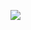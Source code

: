 [![](https://mermaid.ink/img/pako:eNptUrtuwzAM_BVDU4omP2B0CdqlQ4OgKTp5YSTGJiqTBi0FadL8e-W83ELRIunuiDtKPBgrDk1prIe-fyGoFdqKi7Ro2Qhj8fQzmxXv2Km4GETfYk8WfC6Zd6DoG_lAjxthspJrFrDFGpzoKwdUxnCWnLxzj8OZLYrHIBYu6OThhnYQ-3uwyo5ayPAzMB-cSfRKHP9GyHsYM2xgj_rcQAsOJhxbVCmLVVDievRAtqgKN93IQEB2eIegZEOpQlSR5FP2d5NlLzcGwx2tSZdQE8Mkqs9TgUsWwqAL2cJ8_T9WBE97uNZfvc3UpA5bIJdm4-RVmdBgi5Up09GBflWm4kEH6ctW32xNGTTi1KjEujHlBnyfbrFzqfXLYN1QdDT882X0hu34C5Kg1Ns?type=png)](https://mermaid.live/edit#pako:eNptUrtuwzAM_BVDU4omP2B0CdqlQ4OgKTp5YSTGJiqTBi0FadL8e-W83ELRIunuiDtKPBgrDk1prIe-fyGoFdqKi7Ro2Qhj8fQzmxXv2Km4GETfYk8WfC6Zd6DoG_lAjxthspJrFrDFGpzoKwdUxnCWnLxzj8OZLYrHIBYu6OThhnYQ-3uwyo5ayPAzMB-cSfRKHP9GyHsYM2xgj_rcQAsOJhxbVCmLVVDievRAtqgKN93IQEB2eIegZEOpQlSR5FP2d5NlLzcGwx2tSZdQE8Mkqs9TgUsWwqAL2cJ8_T9WBE97uNZfvc3UpA5bIJdm4-RVmdBgi5Up09GBflWm4kEH6ctW32xNGTTi1KjEujHlBnyfbrFzqfXLYN1QdDT882X0hu34C5Kg1Ns)